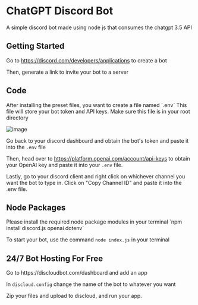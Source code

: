<h1>ChatGPT Discord Bot</h1>
A simple discord bot made using node js that consumes the chatgpt 3.5 API

<h2>Getting Started</h2>

Go to https://discord.com/developers/applications to create a bot


Then, generate a link to invite your bot to a server


<h2>Code</h2>
After installing the preset files, you want to create a file named `.env` This file will store your bot token and API keys. Make sure this file is in your root directory


![image](https://user-images.githubusercontent.com/105259018/232950383-d5dd7573-b065-44dc-85dc-f15b0a7c55d0.png)


Go back to your discord dashboard and obtain the bot's token and paste it into the `.env` file


Then, head over to https://platform.openai.com/account/api-keys to obtain your OpenAI key and paste it into your `.env` file.

Lastly, go to your discord client and right click on whichever channel you want the bot to type in. Click on "Copy Channel ID" and paste it into the .env file.


<h2>Node Packages</h2>
Please install the required node package modules in your terminal
`npm install discord.js openai dotenv`


To start your bot, use the command `node index.js` in your terminal


<h2>24/7 Bot Hosting For Free</h2>
Go to https://discloudbot.com/dashboard and add an app



In `discloud.config` change the name of the bot to whatever you want


Zip your files and upload to discloud, and run your app.
